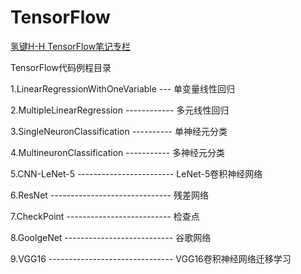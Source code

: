 # TensorFlow
[氢键H-H TensorFlow笔记专栏](https://blog.csdn.net/qq_32618327/column/info/39221)

TensorFlow代码例程目录

1.LinearRegressionWithOneVariable --- 单变量线性回归

2.MultipleLinearRegression ------------ 多元线性回归

3.SingleNeuronClassification ---------- 单神经元分类

4.MultineuronClassification ----------- 多神经元分类

5.CNN-LeNet-5 ------------------------ LeNet-5卷积神经网络

6.ResNet ------------------------------ 残差网络

7.CheckPoint -------------------------- 检查点

8.GoolgeNet --------------------------- 谷歌网络

9.VGG16 ------------------------------- VGG16卷积神经网络迁移学习
